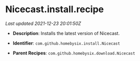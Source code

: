 # Nicecast.install.recipe

_Last updated 2021-12-23 20:01:50Z_

- **Description**: Installs the latest version of Nicecast.

- **Identifier**: `com.github.homebysix.install.Nicecast`

- **Parent Recipes**: `com.github.homebysix.download.Nicecast`

